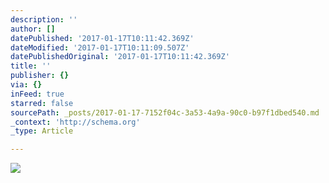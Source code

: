 ```yaml
---
description: ''
author: []
datePublished: '2017-01-17T10:11:42.369Z'
dateModified: '2017-01-17T10:11:09.507Z'
datePublishedOriginal: '2017-01-17T10:11:42.369Z'
title: ''
publisher: {}
via: {}
inFeed: true
starred: false
sourcePath: _posts/2017-01-17-7152f04c-3a53-4a9a-90c0-b97f1dbed540.md
_context: 'http://schema.org'
_type: Article

---
```

![](https://the-grid-user-content.s3-us-west-2.amazonaws.com/78348c98-63ed-459c-9dc8-d4112b1660be.jpg)